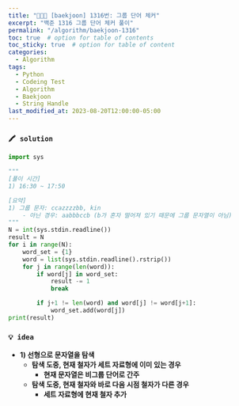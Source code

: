 ```yaml
---
title: "👩‍💻🔠 [baekjoon] 1316번: 그룹 단어 체커"
excerpt: "백준 1316 그룹 단어 체커 풀이"
permalink: "/algorithm/baekjoon-1316"
toc: true  # option for table of contents
toc_sticky: true  # option for table of content
categories:
  - Algorithm
tags:
  - Python
  - Codeing Test
  - Algorithm
  - Baekjoon
  - String Handle
last_modified_at: 2023-08-20T12:00:00-05:00
---
```


### `🖍️ solution`
```python
import sys

"""
[풀이 시간]
1) 16:30 ~ 17:50

[요약]
1) 그룹 문자: ccazzzzbb, kin
    - 아닌 경우: aabbbccb (b가 혼자 떨어져 있기 때문에 그룹 문자열이 아님)
"""
N = int(sys.stdin.readline())
result = N
for i in range(N):
    word_set = {1}
    word = list(sys.stdin.readline().rstrip())
    for j in range(len(word)):
        if word[j] in word_set:
            result -= 1
            break

        if j+1 != len(word) and word[j] != word[j+1]:
            word_set.add(word[j])
print(result)
```

### `💡 idea`

- **1) 선형으로 문자열을 탐색**
    - **탐색 도중, 현재 철자가 세트 자료형에 이미 있는 경우**
        - **현재 문자열은 비그룹 단어로 간주**
    - **탐색 도중, 현재 철자와 바로 다음 시점 철자가 다른 경우**
        - **세트 자료형에 현재 철자 추가**